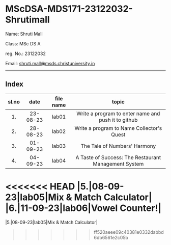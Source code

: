 # MScDSA-MDS171-23122032-Shrutimall
Name: Shruti Mall

Class: MSc DS A

reg. No.: 23122032

Email: shruti.mall@msds.christuniversity.in

***
## Index
|sl.no|date|file name|topic|
|:----:|:----:|:---:|:----:|
|1.|23-08-23|lab01|Write a program to enter name and push it to github|
|2.|28-08-23|lab02|Write a program to Name Collector's Quest|
|3.|01-09-23|lab03|The Tale of Numbers' Harmony|
|4.|04-09-23|lab04|A Taste of Success: The Restaurant Management System|
<<<<<<< HEAD
|5.|08-09-23|lab05|Mix & Match Calculator|
|6.|11-09-23|lab06|Vowel Counter!|
=======
|5.|08-09-23|lab05|Mix & Match Calculator|
>>>>>>> ff520aeee09c40381e0332dabbd6db6561e2c05b
